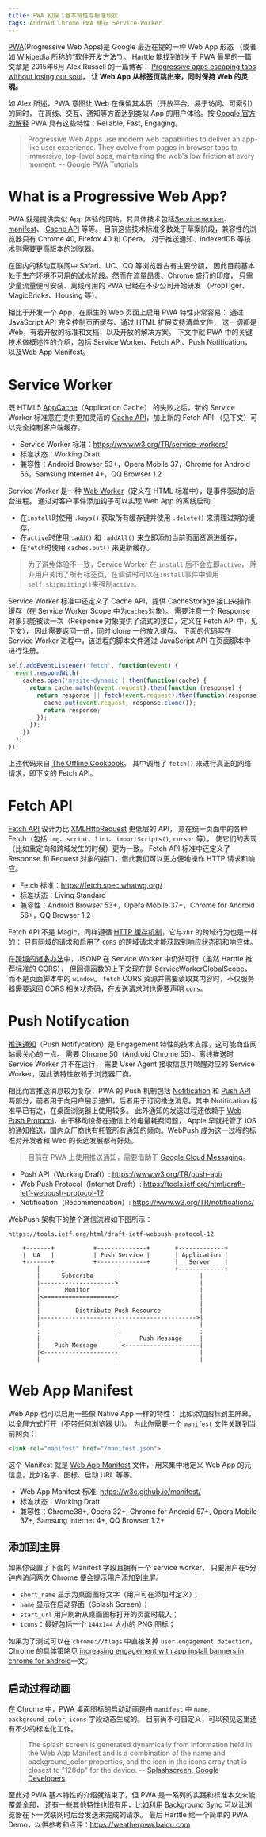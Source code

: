 ```yaml
---
title: PWA 初探：基本特性与标准现状
tags: Android Chrome PWA 缓存 Service-Worker
---
```


[PWA][pwa](Progressive Web Apps)是 Google 最近在提的一种 Web App 形态
（或者如 Wikipedia 所称的“软件开发方法”）。
Harttle 能找到的关于 PWA 最早的一篇文章是 2015年6月 Alex Russell 的一篇博客：
[Progressive apps escaping tabs without losing our soul][alax-pwa]，
**让 Web App 从标签页跳出来，同时保持 Web 的灵魂。**

如 Alex 所述，PWA 意图让 Web 在保留其本质（开放平台、易于访问、可索引）的同时，
在离线、交互、通知等方面达到类似 App 的用户体验。按 [Google 官方的解释][pwa-google]
PWA 具有这些特性：Reliable, Fast, Engaging。

> Progressive Web Apps use modern web capabilities to deliver an app-like user experience. They evolve from pages in browser tabs to immersive, top-level apps, maintaining the web's low friction at every moment. -- Google PWA Tutorials

<!--more-->

# What is a Progressive Web App?

PWA 就是提供类似 App 体验的网站，其具体技术包括[Service worker][service-worker]、[manifest][manifest]、
[Cache API][api-cache] 等等。
目前这些技术标准多数处于草案阶段，兼容性的浏览器只有 Chrome 40, Firefox 40 和 Opera，
对于推送通知、indexedDB 等技术则需要更高版本的浏览器。

在国内的移动互联网中 Safari、UC、QQ 等浏览器占有主要份额，
因此目前基本处于生产环境不可用的试水阶段。然而在流量昂贵、Chrome 盛行的印度，
只需少量流量便可安装、离线可用的 PWA 已经在不少公司开始研发
（PropTiger、MagicBricks、Housing 等）。

相比于开发一个 App，在原生的 Web 页面上启用 PWA 特性非常容易：
通过 JavaScript API 完全控制页面缓存、通过 HTML 扩展支持清单文件，
这一切都是 Web，有着开放的标准和文档，以及开放的解决方案。
下文中就 PWA 中的关键技术做概述性的介绍，包括 Service Worker、Fetch API、Push Notification，以及Web App Manifest。

# Service Worker

既 HTML5 [AppCache][appcache]（Application Cache） 的失败之后，新的 Service Worker 标准意在提供更加灵活的
[Cache API][api-cache]，加上新的 Fetch API （见下文）可以完全控制客户端缓存。

* Service Worker 标准：<https://www.w3.org/TR/service-workers/>
* 标准状态：Working Draft
* 兼容性：Android Browser 53+，Opera Mobile 37，Chrome for Android 56，Samsung Internet 4+，QQ Browser 1.2

Service Worker 是一种 [Web Worker][web-worker]（定义在 HTML 标准中），是事件驱动的后台进程。
通过对客户事件添加钩子可以实现 Web App 的离线启动：

* 在`install`时使用 `.keys()` 获取所有缓存键并使用 `.delete()` 来清理过期的缓存。
* 在`active`时使用 `.add()` 和 `.addAll()` 来立即添加当前页面资源进缓存，
* 在`fetch`时使用 `caches.put()` 来更新缓存。

> 为了避免体验不一致，Service Worker 在 `install` 后不会立即`active`，
> 除非用户关闭了所有标签页，在调试时可以在`install`事件中调用`self.skipWaiting()`来强制`active`。

Service Worker 标准中还定义了 Cache API，提供 CacheStorage 接口来操作缓存（在 Service Worker Scope 中为`caches`对象）。
需要注意一个 Response 对象只能被读一次（Response 对象提供了流式的接口，定义在 Fetch API 中，见下文），
因此需要返回一份，同时 clone 一份放入缓存。
下面的代码写在 Service Worker 进程中，该进程的脚本文件通过 JavaScript API 在页面脚本中进行注册。

```javascript
self.addEventListener('fetch', function(event) {
  event.respondWith(
    caches.open('mysite-dynamic').then(function(cache) {
      return cache.match(event.request).then(function (response) {
        return response || fetch(event.request).then(function(response) {
          cache.put(event.request, response.clone());
          return response;
        });
      });
    })
  );
});
```

上述代码来自 [The Offline Cookbook][offline-cookbook]。
其中调用了 `fetch()` 来进行真正的网络请求，即下文的 Fetch API。

# Fetch API

[Fetch API][fetch-api] 设计为比 [XMLHttpRequest][xhr] 更低层的 API，
意在统一页面中的各种 Fetch（包括 `img`、`script`、`lint`、`importScripts()`, `cursor` 等），
使它们的表现（比如重定向和跨域发生的时候）更为一致。
Fetch API 标准中还定义了 Response 和 Request 对象的接口，借此我们可以更方便地操作 HTTP 请求和响应。

* Fetch 标准：<https://fetch.spec.whatwg.org/>
* 标准状态：Living Standard
* 兼容性：Android Browser 53+，Opera Mobile 37+，Chrome for Android 56+，QQ Browser 1.2+ 

Fetch API 不是 Magic，同样遵循 [HTTP 缓存机制][http-cache]，它与`xhr` 的跨域行为也是一样的：
只有同域的请求和启用了 `CORS` 的跨域请求才能获取到[响应状态码][status-code]和响应体。

在[跨域的诸多办法][cross-origin]中，JSONP 在 Service Worker 中仍然可行（虽然 Harttle 推荐标准的 CORS），
但回调函数的上下文现在是 [ServiceWorkerGlobalScope][swgs]，而不是页面脚本中的 `window`。
`fetch` CORS 资源并需要读取其内容时，不仅服务器需要返回 CORS 相关状态码，在发送请求时也需要[声明 `cors`][fetch-cors]。

# Push Notifycation

[推送通知][push]（Push Notifycation）是 Engagement 特性的技术支撑，这可能商业网站最关心的一点。
需要 Chrome 50（Android Chrome 55）。离线推送时 Service Worker 并不在运行，
需要 User Agent 接收信息并唤醒对应的 Service Worker，因此该特性依赖于浏览器厂商。

相比而言推送消息较为复杂，PWA 的 Push 机制包括 [Notification][notifycation] 和 [Push API][push-api]
两部分，前者用于向用户展示通知，后者用于订阅推送消息。其中 Notification 标准早已有之，在桌面浏览器上使用较多。
此外通知的发送过程还依赖于 [Web Push Protocol][web-push]，由于移动设备在通信上的电量耗费问题，
Apple 早就托管了 iOS 的通知推送，国内众厂商也有托管所有通知的倾向。WebPush 成为这一过程的标准对开发者和 Web 的长远发展都有好处。

> 目前在 PWA 上使用推送通知，需要借助于 [Google Cloud Messaging][google-cloud-messaging]。

* Push API（Working Draft）: <https://www.w3.org/TR/push-api/>
* Web Push Protocol（Internet Draft）: <https://tools.ietf.org/html/draft-ietf-webpush-protocol-12>
* Notification（Recommendation）: <https://www.w3.org/TR/notifications/>

WebPush 架构下的整个通信流程如下图所示：

```
https://tools.ietf.org/html/draft-ietf-webpush-protocol-12

    +-------+           +--------------+       +-------------+
    |  UA   |           | Push Service |       | Application |
    +-------+           +--------------+       |   Server    |
        |                      |               +-------------+
        |      Subscribe       |                      |
        |--------------------->|                      |
        |       Monitor        |                      |
        |<====================>|                      |
        |                      |                      |
        |          Distribute Push Resource           |
        |-------------------------------------------->|
        |                      |                      |
        :                      :                      :
        |                      |     Push Message     |
        |    Push Message      |<---------------------|
        |<---------------------|                      |
        |                      |                      |
```

# Web App Manifest

Web App 也可以启用一些像 Native App 一样的特性：
比如添加图标到主屏幕，以全屏方式打开（不带任何浏览器 UI）。
为此你需要一个 [`manifest`][manifest] 文件关联到当前网页：

```html
<link rel="manifest" href="/manifest.json">
```

这个 Manifest 就是 [Web App Manifest][webapp-manifest] 文件，
用来集中地定义 Web App 的元信息，比如名字、图标、启动 URL 等等。

* Web App Manifest 标准: <https://w3c.github.io/manifest/>
* 标准状态：Working Draft
* 兼容性：Chrome38+, Opera 32+, Chrome for Android 57+, Opera Mobile 37+, Samsung Internet 4+, QQ Browser 1.2+

## 添加到主屏

如果你设置了下面的 Manifest 字段且拥有一个 service worker，
只要用户在5分钟内访问两次 Chrome 便会提示用户添加到主屏。

* `short_name` 显示为桌面图标文字（用户可在添加时定义）；
* `name` 显示在启动界面（Splash Screen）；
* `start_url` 用户刷新从桌面图标打开的页面时载入；
* `icons`：最好包括一个 `144x144` 大小的 PNG 图标；

如果为了测试可以在 `chrome://flags` 中直接关掉 `user engagement detection`，Chrome 的具体策略见
[increasing engagement with app install banners in chrome for android][engagement]一文。

## 启动过程动画

在 Chrome 中，PWA 桌面图标的启动动画是由 `manifest` 中 `name`, `background_color`, `icons` 字段动态生成的。
目前尚不可自定义，可以预见这里还有不少的标准化工作。

> The splash screen is generated dynamically from information held in the Web App Manifest and is a combination of the name and background_color properties, and the icon in the icons array that is closest to "128dp" for the device. -- [Splashscreen, Google Developers][splashscreen]

至此对 PWA 基本特性的介绍就结束了。但 PWA 是一系列的实践和标准本文未能覆盖全部，
还有一些其他特性也很有用，比如利用 [Background Sync][bg-sync] 可以让浏览器在下一次联网时后台发送未完成的请求。
最后 Harttle 给一个简单的 PWA Demo，以供参考和点评：<https://weatherpwa.baidu.com>

[pwa]: https://developers.google.com/web/progressive-web-apps/
[alax-pwa]: https://infrequently.org/2015/06/progressive-apps-escaping-tabs-without-losing-our-soul/
[appcache]: https://developer.mozilla.org/zh-CN/docs/Web/HTML/Using_the_application_cache
[api-cache]: https://developer.mozilla.org/zh-CN/docs/Web/API/Cache
[offline-cookbook]: https://jakearchibald.com/2014/offline-cookbook
[push]: https://developers.google.com/web/fundamentals/getting-started/codelabs/push-notifications/
[google-cloud-messaging]: https://developers.google.com/cloud-messaging/
[bg-sync]: https://developers.google.com/web/updates/2015/12/background-sync
[manifest]: https://developer.mozilla.org/en-US/docs/Web/Manifest
[engagement]: https://developers.google.com/web/updates/2015/03/increasing-engagement-with-app-install-banners-in-chrome-for-android
[splashscreen]: https://developers.google.com/web/updates/2015/10/splashscreen
[service-worker]: https://developer.mozilla.org/zh-CN/docs/Web/API/Service_Worker_API
[pwa-google]: https://developers.google.com/web/progressive-web-apps/
[fetch-api]: https://fetch.spec.whatwg.org/
[xhr]: https://xhr.spec.whatwg.org/#xmlhttprequest
[fetch-cors]: https://developer.mozilla.org/zh-CN/docs/Web/API/Fetch_API/Using_Fetch
[swgs]: https://developer.mozilla.org/zh-CN/docs/Web/API/ServiceWorkerGlobalScope
[status-code]: /2015/08/15/http-status-code.html
[cross-origin]: /2015/10/10/cross-origin.html
[http-cache]: /2017/04/04/using-http-cache.html
[web-push]: https://tools.ietf.org/html/draft-ietf-webpush-protocol-12
[notifycation]: https://www.w3.org/TR/notifications/
[push-api]: https://www.w3.org/TR/push-api/
[webapp-manifest]: https://w3c.github.io/manifest/
[web-worker]: https://html.spec.whatwg.org/multipage/#dom-worker
